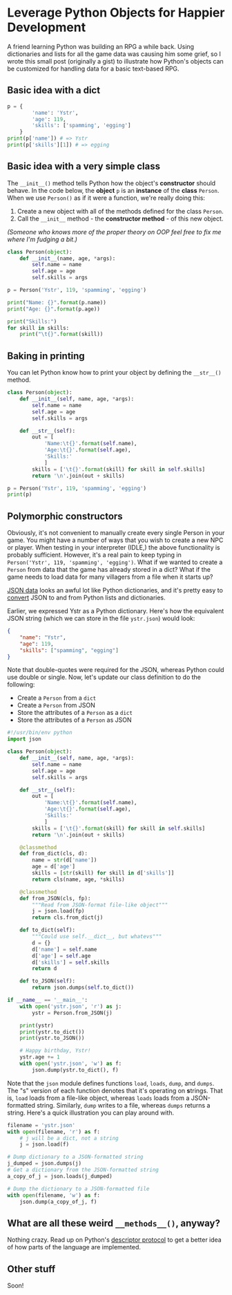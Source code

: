 # Leverage Python Objects for Happier Development
A friend learning Python was building an RPG a while back.
Using dictionaries and lists for all the game data was causing him some grief,
so I wrote this small post (originally a gist) to illustrate how Python's objects
can be customized for handling data for a basic text-based RPG.

## Basic idea with a dict

```python
p = {
        'name': 'Ystr',
        'age': 119,
        'skills': ['spamming', 'egging']
    }
print(p['name']) # => Ystr
print(p['skills'][1]) # => egging
```

## Basic idea with a very simple class
The `__init__()` method tells Python how the object's **constructor** should behave.
In the code below, the **object** `p` is an **instance** of the **class** `Person`.
When we use `Person()` as if it were a function, we're really doing this:

1. Create a new object with all of the methods defined for the class `Person`.
2. Call the `__init__` method - the **constructor method** - of this new object.

*(Someone who knows more of the proper theory on OOP feel free to fix me where I'm fudging a bit.)*

```python
class Person(object):
    def __init__(name, age, *args):
        self.name = name
        self.age = age
        self.skills = args

p = Person('Ystr', 119, 'spamming', 'egging')

print("Name: {}".format(p.name))
print("Age: {}".format(p.age))

print("Skills:")
for skill in skills:
    print("\t{}".format(skill))
```

## Baking in printing
You can let Python know how to print your object by defining the `__str__()` method.

```python
class Person(object):
    def __init__(self, name, age, *args):
        self.name = name
        self.age = age
        self.skills = args

    def __str__(self):
        out = [
            'Name:\t{}'.format(self.name),
            'Age:\t{}'.format(self.age),
            'Skills:'
            ]
        skills = ['\t{}'.format(skill) for skill in self.skills]
        return '\n'.join(out + skills)

p = Person('Ystr', 119, 'spamming', 'egging')
print(p)
```

## Polymorphic constructors
Obviously, it's not convenient to manually create every single Person in your game.
You might have a number of ways that you wish to create a new NPC or player.
When testing in your interpreter (IDLE,) the above functionality is probably sufficient.
However, it's a real pain to keep typing in `Person('Ystr', 119, 'spamming', 'egging')`.
What if we wanted to create a `Person` from data that the game has already stored in a dict?
What if the game needs to load data for many villagers from a file when it starts up?

[JSON data](http://json.org/) looks an awful lot like Python dictionaries,
and it's pretty easy to [convert](https://docs.python.org/3/library/json.html) JSON to and from Python lists and dictionaries.

Earlier, we expressed Ystr as a Python dictionary.
Here's how the equivalent JSON string (which we can store in the file `ystr.json`) would look:

```json
{
    "name": "Ystr",
    "age": 119,
    "skills": ["spamming", "egging"]
}
```

Note that double-quotes were required for the JSON, whereas Python could use double or single.
Now, let's update our class definition to do the following:
- Create a `Person` from a `dict`
- Create a `Person` from JSON
- Store the attributes of a `Person` as a `dict`
- Store the attributes of a `Person` as JSON

```python
#!/usr/bin/env python
import json

class Person(object):
    def __init__(self, name, age, *args):
        self.name = name
        self.age = age
        self.skills = args

    def __str__(self):
        out = [
            'Name:\t{}'.format(self.name),
            'Age:\t{}'.format(self.age),
            'Skills:'
            ]
        skills = ['\t{}'.format(skill) for skill in self.skills]
        return '\n'.join(out + skills)

    @classmethod
    def from_dict(cls, d):
        name = str(d['name'])
        age = d['age']
        skills = [str(skill) for skill in d['skills']]
        return cls(name, age, *skills)

    @classmethod
    def from_JSON(cls, fp):
        """Read from JSON-format file-like object"""
        j = json.load(fp)
        return cls.from_dict(j)

    def to_dict(self):
        """Could use self.__dict__, but whatevs"""
        d = {}
        d['name'] = self.name
        d['age'] = self.age
        d['skills'] = self.skills
        return d

    def to_JSON(self):
        return json.dumps(self.to_dict())

if __name__ == '__main__':
    with open('ystr.json', 'r') as j:
        ystr = Person.from_JSON(j)

    print(ystr)
    print(ystr.to_dict())
    print(ystr.to_JSON())

    # Happy birthday, Ystr!
    ystr.age += 1
    with open('ystr.json', 'w') as f:
        json.dump(ystr.to_dict(), f)
```

Note that the `json` module defines functions `load`, `loads`, `dump`, and `dumps`.
The "s" version of each function denotes that it's operating on **s**trings.
That is, `load` loads from a file-like object,
whereas `loads` loads from a JSON-formatted string.
Similarly, `dump` writes to a file,
whereas `dumps` returns a string.
Here's a quick illustration you can play around with.
```python
filename = 'ystr.json'
with open(filename, 'r') as f:
    # j will be a dict, not a string
    j = json.load(f)

# Dump dictionary to a JSON-formatted string
j_dumped = json.dumps(j)
# Get a dictionary from the JSON-formatted string
a_copy_of_j = json.loads(j_dumped)

# Dump the dictionary to a JSON-formatted file
with open(filename, 'w') as f:
    json.dump(a_copy_of_j, f)
```

## What are all these weird `__methods__()`, anyway?
Nothing crazy.
Read up on Python's [descriptor protocol](https://docs.python.org/3/howto/descriptor.html?highlight=descriptor%20protocol)
to get a better idea of how parts of the language are implemented.

## Other stuff
Soon!
